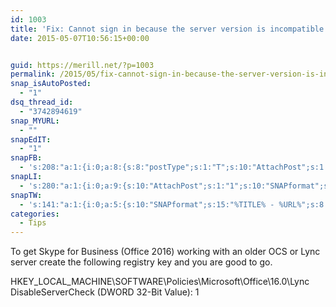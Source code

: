 ```yaml
---
id: 1003
title: 'Fix: Cannot sign in because the server version is incompatible with Skype for Business'
date: 2015-05-07T10:56:15+00:00


guid: https://merill.net/?p=1003
permalink: /2015/05/fix-cannot-sign-in-because-the-server-version-is-incompatible-with-skype-for-business/
snap_isAutoPosted:
  - "1"
dsq_thread_id:
  - "3742894619"
snap_MYURL:
  - ""
snapEdIT:
  - "1"
snapFB:
  - 's:208:"a:1:{i:0;a:8:{s:8:"postType";s:1:"T";s:10:"AttachPost";s:1:"2";s:10:"SNAPformat";s:10:"%FULLTEXT%";s:9:"isAutoImg";s:1:"A";s:8:"imgToUse";s:0:"";s:9:"isAutoURL";s:1:"A";s:8:"urlToUse";s:0:"";s:4:"doFB";i:0;}}";'
snapLI:
  - 's:280:"a:1:{i:0;a:9:{s:10:"AttachPost";s:1:"1";s:10:"SNAPformat";s:41:"New post has been published on %SITENAME%";s:11:"SNAPformatT";s:14:"{Blog} %TITLE%";s:9:"isAutoImg";s:1:"A";s:8:"imgToUse";s:0:"";s:9:"isAutoURL";s:1:"A";s:8:"urlToUse";s:0:"";s:4:"doLI";i:0;s:8:"postType";s:1:"A";}}";'
snapTW:
  - 's:141:"a:1:{i:0;a:5:{s:10:"SNAPformat";s:15:"%TITLE% - %URL%";s:8:"attchImg";s:1:"1";s:9:"isAutoImg";s:1:"A";s:8:"imgToUse";s:0:"";s:4:"doTW";i:0;}}";'
categories:
  - Tips
---
```

To get Skype for Business (Office 2016) working with an older OCS or Lync server create the following registry key and you are good to go.

HKEY_LOCAL_MACHINE\SOFTWARE\Policies\Microsoft\Office\16.0\Lync
DisableServerCheck (DWORD 32-Bit Value): 1
